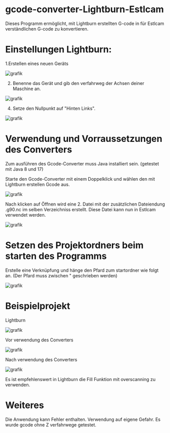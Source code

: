 # gcode-converter-Lightburn-Estlcam

Dieses Programm ermöglicht, mit Lightburn erstellten G-code in für Estlcam verständlichen G-code zu konvertieren.

# Einstellungen Lightburn:

1.Erstellen eines neuen Geräts

![grafik](https://github.com/yErnst/gcode-converter-Lightburn-Estlcam/assets/144956031/382c05a5-3689-4318-965e-833277b1e75e)

2. Benenne das Gerät und gib den verfahrweg der Achsen deiner Maschine an.
   
![grafik](https://github.com/yErnst/gcode-converter-Lightburn-Estlcam/assets/144956031/3ebefc18-3d39-49d8-b927-a778a1f7d932)

4. Setze den Nullpunkt auf "Hinten Links".
   
![grafik](https://github.com/yErnst/gcode-converter-Lightburn-Estlcam/assets/144956031/33eed461-7163-44a8-8cc6-3d419f648483)


# Verwendung und Vorraussetzungen des Converters

Zum ausführen des Gcode-Converter muss Java installiert sein. (getestet mit Java 8 und 17)

Starte den Gcode-Converter mit einem Doppelklick und wählen den mit Lightburn erstellen Gcode aus.

![grafik](https://github.com/yErnst/gcode-converter-Lightburn-Estlcam/assets/144956031/73be58b2-1f17-49d8-803b-4f00ebd44e19)

Nach klicken auf Öffnen wird eine 2. Datei mit der zusätzlichen Dateiendung .g90.nc im selben Verzeichniss erstellt. Diese Datei kann nun in Estlcam verwendet werden.

![grafik](https://github.com/yErnst/gcode-converter-Lightburn-Estlcam/assets/144956031/cd5f586b-344e-4868-ba2e-c3dc905f425a)

# Setzen des Projektordners beim starten des Programms
Erstelle eine Verknüpfung und hänge den Pfard zum startordner wie folgt an. (Der Pfard muss zwischen " geschrieben werden)

![grafik](https://github.com/yErnst/gcode-converter-Lightburn-Estlcam/assets/144956031/d05e7f55-b755-4c30-86a1-bd164569d180)

# Beispielprojekt
Lightburn

![grafik](https://github.com/yErnst/gcode-converter-Lightburn-Estlcam/assets/144956031/7d5997b7-45fc-4934-9ff1-dc776ca443ea)

Vor verwendung des Converters

![grafik](https://github.com/yErnst/gcode-converter-Lightburn-Estlcam/assets/144956031/d59ee035-fc70-4a6a-b27a-9a07c5d045ca)


Nach verwendung des Converters

![grafik](https://github.com/yErnst/gcode-converter-Lightburn-Estlcam/assets/144956031/b61bd66c-ce19-43f3-91c4-0e889c53beb8)

Es ist empfehlenswert in Lightburn die Fill Funktion mit overscanning zu verwenden.

# Weiteres

Die Anwendung kann Fehler enthalten. Verwendung auf eigene Gefahr.
Es wurde gcode ohne Z verfahrwege getestet.
